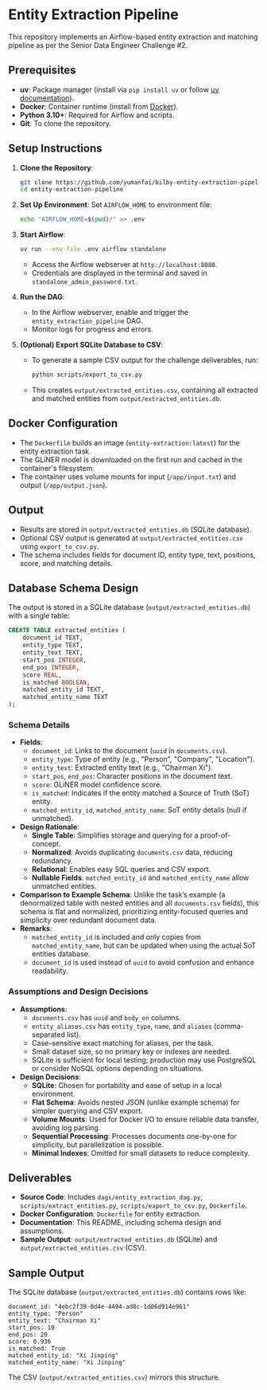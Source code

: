 # Entity Extraction Pipeline

This repository implements an Airflow-based entity extraction and matching pipeline as per the Senior Data Engineer Challenge #2.

## Prerequisites
- **uv**: Package manager (install via `pip install uv` or follow [uv documentation](https://github.com/astral-sh/uv)).
- **Docker**: Container runtime (install from [Docker](https://www.docker.com/)).
- **Python 3.10+**: Required for Airflow and scripts.
- **Git**: To clone the repository.

## Setup Instructions
1. **Clone the Repository**:
   ```bash
   git clone https://github.com/yumanfai/bilby-entity-extraction-pipeline.git
   cd entity-extraction-pipeline
   ```

2. **Set Up Environment**:
   Set `AIRFLOW_HOME` to environment file:
   ```bash
   echo "AIRFLOW_HOME=$(pwd)/" >> .env
   ```

3. **Start Airflow**:
   ```bash
   uv run --env-file .env airflow standalone
   ```
   - Access the Airflow webserver at `http://localhost:8080`.
   - Credentials are displayed in the terminal and saved in `standalone_admin_password.txt`.

4. **Run the DAG**:
   - In the Airflow webserver, enable and trigger the `entity_extraction_pipeline` DAG.
   - Monitor logs for progress and errors.

5. **(Optional) Export SQLite Database to CSV**:
   - To generate a sample CSV output for the challenge deliverables, run:
     ```bash
     python scripts/export_to_csv.py
     ```
   - This creates `output/extracted_entities.csv`, containing all extracted and matched entities from `output/extracted_entities.db`.

## Docker Configuration
- The `Dockerfile` builds an image (`entity-extraction:latest`) for the entity extraction task.
- The GLiNER model is downloaded on the first run and cached in the container's filesystem.
- The container uses volume mounts for input (`/app/input.txt`) and output (`/app/output.json`).

## Output
- Results are stored in `output/extracted_entities.db` (SQLite database).
- Optional CSV output is generated at `output/extracted_entities.csv` using `export_to_csv.py`.
- The schema includes fields for document ID, entity type, text, positions, score, and matching details.

## Database Schema Design
The output is stored in a SQLite database (`output/extracted_entities.db`) with a single table:

```sql
CREATE TABLE extracted_entities (
    document_id TEXT,
    entity_type TEXT,
    entity_text TEXT,
    start_pos INTEGER,
    end_pos INTEGER,
    score REAL,
    is_matched BOOLEAN,
    matched_entity_id TEXT,
    matched_entity_name TEXT
);
```

### Schema Details
- **Fields**:
  - `document_id`: Links to the document (`uuid` in `documents.csv`).
  - `entity_type`: Type of entity (e.g., "Person", "Company", "Location").
  - `entity_text`: Extracted entity text (e.g., "Chairman Xi").
  - `start_pos`, `end_pos`: Character positions in the document text.
  - `score`: GLiNER model confidence score.
  - `is_matched`: Indicates if the entity matched a Source of Truth (SoT) entity.
  - `matched_entity_id`, `matched_entity_name`: SoT entity details (null if unmatched).
- **Design Rationale**:
  - **Single Table**: Simplifies storage and querying for a proof-of-concept.
  - **Normalized**: Avoids duplicating `documents.csv` data, reducing redundancy.
  - **Relational**: Enables easy SQL queries and CSV export.
  - **Nullable Fields**: `matched_entity_id` and `matched_entity_name` allow unmatched entities.
- **Comparison to Example Schema**: Unlike the task’s example (a denormalized table with nested entities and all `documents.csv` fields), this schema is flat and normalized, prioritizing entity-focused queries and simplicity over redundant document data.
- **Remarks**:
  - `matched_entity_id` is included and only copies from `matched_entity_name`, but can be updated when using the actual SoT entities database.
  - `document_id` is used instead of `uuid` to avoid confusion and enhance readability.

### Assumptions and Design Decisions
- **Assumptions**:
  - `documents.csv` has `uuid` and `body_en` columns.
  - `entity_aliases.csv` has `entity_type`, `name`, and `aliases` (comma-separated list).
  - Case-sensitive exact matching for aliases, per the task.
  - Small dataset size, so no primary key or indexes are needed.
  - SQLite is sufficient for local testing; production may use PostgreSQL or consider NoSQL options depending on situations.
- **Design Decisions**:
  - **SQLite**: Chosen for portability and ease of setup in a local environment.
  - **Flat Schema**: Avoids nested JSON (unlike example schema) for simpler querying and CSV export.
  - **Volume Mounts**: Used for Docker I/O to ensure reliable data transfer, avoiding log parsing.
  - **Sequential Processing**: Processes documents one-by-one for simplicity, but parallelization is possible.
  - **Minimal Indexes**: Omitted for small datasets to reduce complexity.

## Deliverables
- **Source Code**: Includes `dags/entity_extraction_dag.py`, `scripts/extract_entities.py`, `scripts/export_to_csv.py`, `Dockerfile`.
- **Docker Configuration**: `Dockerfile` for entity extraction.
- **Documentation**: This README, including schema design and assumptions.
- **Sample Output**: `output/extracted_entities.db` (SQLite) and `output/extracted_entities.csv` (CSV).

## Sample Output
The SQLite database (`output/extracted_entities.db`) contains rows like:
```
document_id: "4ebc2f39-0d4e-4494-ad8c-1d06d914e961"
entity_type: "Person"
entity_text: "Chairman Xi"
start_pos: 10
end_pos: 20
score: 0.936
is_matched: True
matched_entity_id: "Xi Jinping"
matched_entity_name: "Xi Jinping"
```
The CSV (`output/extracted_entities.csv`) mirrors this structure.
